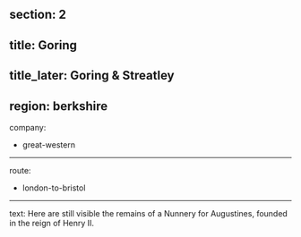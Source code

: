 section: 2
----
title: Goring
----
title_later: Goring & Streatley
----
region: berkshire
----
company:
- great-western
----
route:
- london-to-bristol
----
text: Here are still visible the remains of a Nunnery for Augustines, founded in the reign of Henry II.
